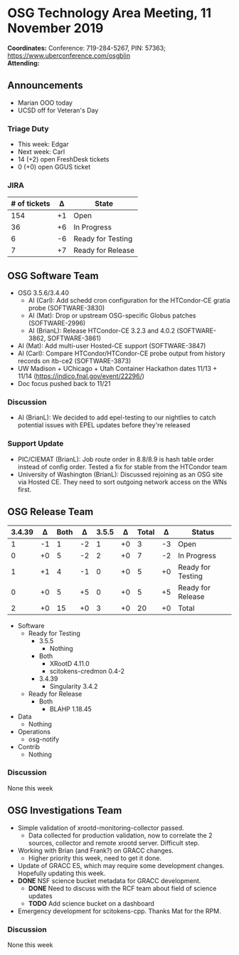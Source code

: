 # OSG Technology Area Meeting, 11 November 2019

**Coordinates:** Conference: 719-284-5267, PIN: 57363; <https://www.uberconference.com/osgblin>  
**Attending:**


## Announcements

-   Marian OOO today
-   UCSD off for Veteran's Day


### Triage Duty

-   This week: Edgar
-   Next week: Carl
-   14 (+2) open FreshDesk tickets
-   0 (+0) open GGUS ticket


### JIRA

| # of tickets | &Delta; | State             |
|------------ |------- |----------------- |
| 154          | +1      | Open              |
| 36           | +6      | In Progress       |
| 6            | -6      | Ready for Testing |
| 7            | +7      | Ready for Release |


## OSG Software Team

-   OSG 3.5.6/3.4.40
    -   AI (Carl): Add schedd cron configuration for the HTCondor-CE gratia probe (SOFTWARE-3830)
    -   AI (Mat): Drop or upstream OSG-specific Globus patches (SOFTWARE-2996)
    -   AI (BrianL): Release HTCondor-CE 3.2.3 and 4.0.2 (SOFTWARE-3862, SOFTWARE-3861)
-   AI (Mat): Add multi-user Hosted-CE support (SOFTWARE-3847)
-   AI (Carl): Compare HTCondor/HTCondor-CE probe output from history records on itb-ce2 (SOFTWARE-3873)
-   UW Madison + UChicago + Utah Container Hackathon dates 11/13 + 11/14 (<https://indico.fnal.gov/event/22296/>)
-   Doc focus pushed back to 11/21


### Discussion

-   AI (BrianL): We decided to add epel-testing to our nightlies to catch potential issues with EPEL updates before they're released


### Support Update

-   PIC/CIEMAT (BrianL): Job route order in 8.8/8.9 is hash table order instead of config order. Tested a fix for stable from the HTCondor team
-   University of Washington (BrianL): Discussed rejoining as an OSG site via Hosted CE. They need to sort outgoing network access on the WNs first.


## OSG Release Team

| 3.4.39 | &Delta; | Both | &Delta; | 3.5.5 | &Delta; | Total | &Delta; | Status            |
| ------ | ------- | ---- | ------- | ----- | ------- | ----- | ------- | ----------------- |
| 1      | -1      | 1    | -2      | 1     | +0      | 3     | -3      | Open              |
| 0      | +0      | 5    | -2      | 2     | +0      | 7     | -2      | In Progress       |
| 1      | +1      | 4    | -1      | 0     | +0      | 5     | +0      | Ready for Testing |
| 0      | +0      | 5    | +5      | 0     | +0      | 5     | +5      | Ready for Release |
| 2      | +0      | 15   | +0      | 3     | +0      | 20    | +0      | Total             |

-   Software  
    -   Ready for Testing  
        -   3.5.5  
            -   Nothing
        -   Both  
            -   XRootD 4.11.0
            -   scitokens-credmon 0.4-2
        -   3.4.39  
            -   Singularity 3.4.2
    -   Ready for Release  
        -   Both  
            -   BLAHP 1.18.45
-   Data  
    -   Nothing
-   Operations  
    -   osg-notify
-   Contrib  
    -   Nothing


### Discussion

None this week


## OSG Investigations Team

-   Simple validation of xrootd-monitoring-collector passed.  
    -   Data collected for production validation, now to correlate the 2 sources, collector and remote xrootd server.  Difficult step.
-   Working with Brian (and Frank?) on GRACC changes.
    -   Higher priority this week, need to get it done.
-   Update of GRACC ES, which may require some development changes.  Hopefully updating this week.
-   **DONE** NSF science bucket metadata for GRACC development.  
    -   **DONE** Need to discuss with the RCF team about field of science updates
    -   **TODO** Add science bucket on a dashboard
-   Emergency development for scitokens-cpp.  Thanks Mat for the RPM.


### Discussion

None this week
